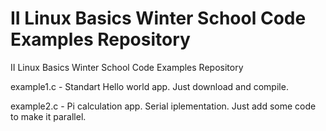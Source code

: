 # II Linux Basics Winter School Code Examples Repository
II Linux Basics Winter School Code Examples Repository

example1.c - Standart Hello world app. Just download and compile.

example2.c - Pi calculation app. Serial iplementation. Just add some code to make it parallel.

